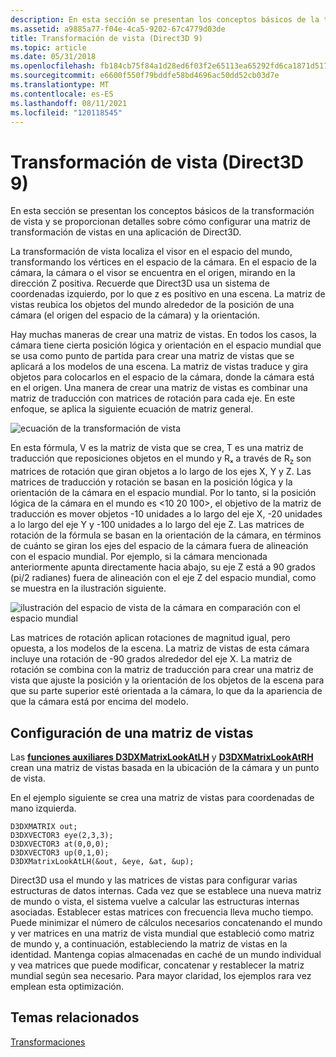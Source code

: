 ```yaml
---
description: En esta sección se presentan los conceptos básicos de la transformación de vista y se proporcionan detalles sobre cómo configurar una matriz de transformación de vistas en una aplicación de Direct3D.
ms.assetid: a9885a77-f04e-4ca5-9202-67c4779d03de
title: Transformación de vista (Direct3D 9)
ms.topic: article
ms.date: 05/31/2018
ms.openlocfilehash: fb184cb75f84a1d28ed6f03f2e65113ea65292fd6ca1871d517d472614f64a0f
ms.sourcegitcommit: e6600f550f79bddfe58bd4696ac50dd52cb03d7e
ms.translationtype: MT
ms.contentlocale: es-ES
ms.lasthandoff: 08/11/2021
ms.locfileid: "120118545"
---
```

# <a name="view-transform-direct3d-9"></a>Transformación de vista (Direct3D 9)

En esta sección se presentan los conceptos básicos de la transformación de vista y se proporcionan detalles sobre cómo configurar una matriz de transformación de vistas en una aplicación de Direct3D.

La transformación de vista localiza el visor en el espacio del mundo, transformando los vértices en el espacio de la cámara. En el espacio de la cámara, la cámara o el visor se encuentra en el origen, mirando en la dirección Z positiva. Recuerde que Direct3D usa un sistema de coordenadas izquierdo, por lo que z es positivo en una escena. La matriz de vistas reubica los objetos del mundo alrededor de la posición de una cámara (el origen del espacio de la cámara) y la orientación.

Hay muchas maneras de crear una matriz de vistas. En todos los casos, la cámara tiene cierta posición lógica y orientación en el espacio mundial que se usa como punto de partida para crear una matriz de vistas que se aplicará a los modelos de una escena. La matriz de vistas traduce y gira objetos para colocarlos en el espacio de la cámara, donde la cámara está en el origen. Una manera de crear una matriz de vistas es combinar una matriz de traducción con matrices de rotación para cada eje. En este enfoque, se aplica la siguiente ecuación de matriz general.

![ecuación de la transformación de vista](images/viewtran.png)

En esta fórmula, V es la matriz de vista que se crea, T es una matriz de traducción que reposiciones objetos en el mundo y Rₓ a través de R<sub>z</sub> son matrices de rotación que giran objetos a lo largo de los ejes X, Y y Z. Las matrices de traducción y rotación se basan en la posición lógica y la orientación de la cámara en el espacio mundial. Por lo tanto, si la posición lógica de la cámara en el mundo es <10 20 100>, el objetivo de la matriz de traducción es mover objetos -10 unidades a lo largo del eje X, -20 unidades a lo largo del eje Y y -100 unidades a lo largo del eje Z. Las matrices de rotación de la fórmula se basan en la orientación de la cámara, en términos de cuánto se giran los ejes del espacio de la cámara fuera de alineación con el espacio mundial. Por ejemplo, si la cámara mencionada anteriormente apunta directamente hacia abajo, su eje Z está a 90 grados (pi/2 radianes) fuera de alineación con el eje Z del espacio mundial, como se muestra en la ilustración siguiente.

![ilustración del espacio de vista de la cámara en comparación con el espacio mundial](images/camtop.png)

Las matrices de rotación aplican rotaciones de magnitud igual, pero opuesta, a los modelos de la escena. La matriz de vistas de esta cámara incluye una rotación de -90 grados alrededor del eje X. La matriz de rotación se combina con la matriz de traducción para crear una matriz de vista que ajuste la posición y la orientación de los objetos de la escena para que su parte superior esté orientada a la cámara, lo que da la apariencia de que la cámara está por encima del modelo.

## <a name="setting-up-a-view-matrix"></a>Configuración de una matriz de vistas

Las [**funciones auxiliares D3DXMatrixLookAtLH**](d3dxmatrixlookatlh.md) y [**D3DXMatrixLookAtRH**](d3dxmatrixlookatrh.md) crean una matriz de vistas basada en la ubicación de la cámara y un punto de vista.

En el ejemplo siguiente se crea una matriz de vistas para coordenadas de mano izquierda.


```
D3DXMATRIX out;
D3DXVECTOR3 eye(2,3,3);
D3DXVECTOR3 at(0,0,0);
D3DXVECTOR3 up(0,1,0);
D3DXMatrixLookAtLH(&out, &eye, &at, &up);
```



Direct3D usa el mundo y las matrices de vistas para configurar varias estructuras de datos internas. Cada vez que se establece una nueva matriz de mundo o vista, el sistema vuelve a calcular las estructuras internas asociadas. Establecer estas matrices con frecuencia lleva mucho tiempo. Puede minimizar el número de cálculos necesarios concatenando el mundo y ver matrices en una matriz de vista mundial que estableció como matriz de mundo y, a continuación, estableciendo la matriz de vistas en la identidad. Mantenga copias almacenadas en caché de un mundo individual y vea matrices que puede modificar, concatenar y restablecer la matriz mundial según sea necesario. Para mayor claridad, los ejemplos rara vez emplean esta optimización.

## <a name="related-topics"></a>Temas relacionados

<dl> <dt>

[Transformaciones](transforms.md)
</dt> </dl>

 

 



